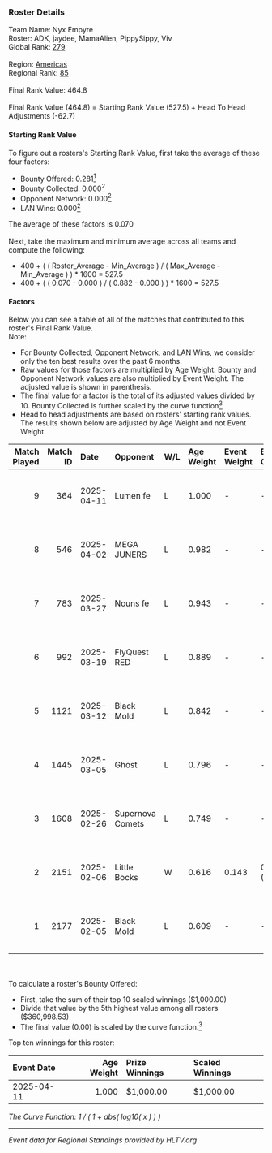 ### Roster Details<br />
Team Name: Nyx Empyre<br />
Roster: ADK, jaydee, MamaAlien, PippySippy, Viv<br />
Global Rank: [279](../../standings_global_2025_05_05.md)<br />
<br />
Region: [Americas]( ../../standings_americas_2025_05_05.md)<br />
Regional Rank: [85]( ../../standings_americas_2025_05_05.md)<br />
<br />
Final Rank Value:  464.8<br />
<br />
Final Rank Value (464.8) = Starting Rank Value (527.5) + Head To Head Adjustments (-62.7)<br />

#### Starting Rank Value<br />
To figure out a rosters's Starting Rank Value, first take the average of these four factors:<br />
- Bounty Offered: 0.281[<sup>1</sup>](#table2)
- Bounty Collected: 0.000[<sup>2</sup>](#table1)
- Opponent Network: 0.000[<sup>2</sup>](#table1)
- LAN Wins: 0.000[<sup>2</sup>](#table1)

The average of these factors is 0.070<br />
<br />
Next, take the maximum and minimum average across all teams and compute the following:<br />
- 400 + ( ( Roster_Average - Min_Average ) / ( Max_Average - Min_Average ) ) * 1600 = 527.5
- 400 + ( ( 0.070 - 0.000 ) / ( 0.882 - 0.000 ) ) * 1600 = 527.5


#### Factors<br />
Below you can see a table of all of the matches that contributed to this roster's Final Rank Value.<br />
Note:<br />

- For Bounty Collected, Opponent Network, and LAN Wins, we consider only the ten best results over the past 6 months.
- Raw values for those factors are multiplied by Age Weight. Bounty and Opponent Network values are also multiplied by Event Weight. The adjusted value is shown in parenthesis.
- The final value for a factor is the total of its adjusted values divided by 10. Bounty Collected is further scaled by the curve function[<sup>3</sup>](#curveFunction)
- Head to head adjustments are based on rosters' starting rank values. The results shown below are adjusted by Age Weight and not Event Weight
<span id="table1"></span><br />


| Match Played | Match ID | Date       | Opponent         | W/L | Age Weight | Event Weight | Bounty Collected | Opponent Network | LAN Wins  | H2H Adj. | Roster                                  |
| -: | -: | :- | :- | :- | :- | :- | :- | :- | :- | -: | :- |
|            9 |      364 | 2025-04-11 | Lumen fe         | L   | 1.000      | -            | -                | -                | -         |    -7.74 | ADK, jaydee, MamaAlien, PippySippy, Viv |
|            8 |      546 | 2025-04-02 | MEGA JUNERS      | L   | 0.982      | -            | -                | -                | -         |   -11.97 | ADK, jaydee, MamaAlien, PippySippy, Viv |
|            7 |      783 | 2025-03-27 | Nouns fe         | L   | 0.943      | -            | -                | -                | -         |    -9.73 | ADK, jaydee, MamaAlien, PippySippy, Viv |
|            6 |      992 | 2025-03-19 | FlyQuest RED     | L   | 0.889      | -            | -                | -                | -         |    -9.56 | ADK, jaydee, MamaAlien, PippySippy, Viv |
|            5 |     1121 | 2025-03-12 | Black Mold       | L   | 0.842      | -            | -                | -                | -         |    -7.93 | ADK, jaydee, MamaAlien, PippySippy, Viv |
|            4 |     1445 | 2025-03-05 | Ghost            | L   | 0.796      | -            | -                | -                | -         |    -8.19 | ADK, jaydee, MamaAlien, PippySippy, Viv |
|            3 |     1608 | 2025-02-26 | Supernova Comets | L   | 0.749      | -            | -                | -                | -         |    -7.06 | ADK, jaydee, MamaAlien, PippySippy, Viv |
|            2 |     2151 | 2025-02-06 | Little Bocks     | W   | 0.616      | 0.143        | 0.000 (0.000)    | 0.000 (0.000)    | 0 (0.000) |     6.34 | ADK, jaydee, MamaAlien, PippySippy, Viv |
|            1 |     2177 | 2025-02-05 | Black Mold       | L   | 0.609      | -            | -                | -                | -         |    -6.85 | ADK, jaydee, MamaAlien, PippySippy, Viv |

<br />
<span id="table2"></span><br />
To calculate a roster's Bounty Offered:<br />

- First, take the sum of their top 10 scaled winnings ($1,000.00)
- Divide that value by the 5th highest value among all rosters ($360,998.53)
- The final value (0.00) is scaled by the curve function.[<sup>3</sup>](#curveFunction)

Top ten winnings for this roster:<br />

| Event Date | Age Weight | Prize Winnings | Scaled Winnings |
| :- | -: | :- | :- |
| 2025-04-11 |      1.000 | $1,000.00      | $1,000.00       |


<span id="curveFunction"></span>_The Curve Function: 1 / ( 1 + abs( log10( x ) ) )_<br />

---
_Event data for Regional Standings provided by HLTV.org_<br />
